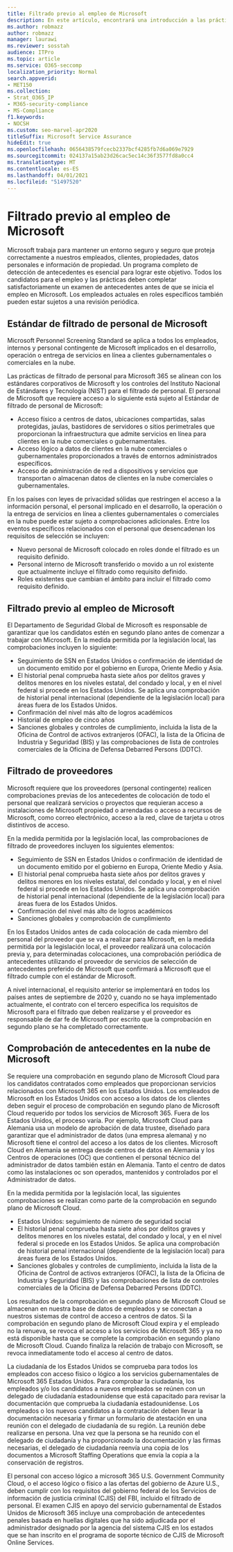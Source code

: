 ```yaml
---
title: Filtrado previo al empleo de Microsoft
description: En este artículo, encontrará una introducción a las prácticas de filtrado previo al empleo de Microsoft para Microsoft 365.
ms.author: robmazz
author: robmazz
manager: laurawi
ms.reviewer: sosstah
audience: ITPro
ms.topic: article
ms.service: O365-seccomp
localization_priority: Normal
search.appverid:
- MET150
ms.collection:
- Strat_O365_IP
- M365-security-compliance
- MS-Compliance
f1.keywords:
- NOCSH
ms.custom: seo-marvel-apr2020
titleSuffix: Microsoft Service Assurance
hideEdit: true
ms.openlocfilehash: 0656438579fcecb2337bcf4285fb7d6a069e7929
ms.sourcegitcommit: 024137a15ab23d26cac5ec14c36f3577fd8a0cc4
ms.translationtype: MT
ms.contentlocale: es-ES
ms.lasthandoff: 04/01/2021
ms.locfileid: "51497520"
---
```

# <a name="microsoft-pre-employment-screening"></a>Filtrado previo al empleo de Microsoft

Microsoft trabaja para mantener un entorno seguro y seguro que proteja correctamente a nuestros empleados, clientes, propiedades, datos personales e información de propiedad. Un programa completo de detección de antecedentes es esencial para lograr este objetivo. Todos los candidatos para el empleo y las prácticas deben completar satisfactoriamente un examen de antecedentes antes de que se inicia el empleo en Microsoft. Los empleados actuales en roles específicos también pueden estar sujetos a una revisión periódica.

## <a name="the-microsoft-personnel-screening-standard"></a>Estándar de filtrado de personal de Microsoft

Microsoft Personnel Screening Standard se aplica a todos los empleados, internos y personal contingente de Microsoft implicados en el desarrollo, operación o entrega de servicios en línea a clientes gubernamentales o comerciales en la nube.

Las prácticas de filtrado de personal para Microsoft 365 se alinean con los estándares corporativos de Microsoft y los controles del Instituto Nacional de Estándares y Tecnología (NIST) para el filtrado de personal. El personal de Microsoft que requiere acceso a lo siguiente está sujeto al Estándar de filtrado de personal de Microsoft:

- Acceso físico a centros de datos, ubicaciones compartidas, salas protegidas, jaulas, bastidores de servidores o sitios perimetrales que proporcionan la infraestructura que admite servicios en línea para clientes en la nube comerciales o gubernamentales.
- Acceso lógico a datos de clientes en la nube comerciales o gubernamentales proporcionados a través de entornos administrados específicos.
- Acceso de administración de red a dispositivos y servicios que transportan o almacenan datos de clientes en la nube comerciales o gubernamentales.

En los países con leyes de privacidad sólidas que restringen el acceso a la información personal, el personal implicado en el desarrollo, la operación o la entrega de servicios en línea a clientes gubernamentales o comerciales en la nube puede estar sujeto a comprobaciones adicionales. Entre los eventos específicos relacionados con el personal que desencadenan los requisitos de selección se incluyen:

- Nuevo personal de Microsoft colocado en roles donde el filtrado es un requisito definido.
- Personal interno de Microsoft transferido o movido a un rol existente que actualmente incluye el filtrado como requisito definido.
- Roles existentes que cambian el ámbito para incluir el filtrado como requisito definido.

## <a name="microsoft-pre-employment-screening"></a>Filtrado previo al empleo de Microsoft

El Departamento de Seguridad Global de Microsoft es responsable de garantizar que los candidatos estén en segundo plano antes de comenzar a trabajar con Microsoft.
En la medida permitida por la legislación local, las comprobaciones incluyen lo siguiente:

- Seguimiento de SSN en Estados Unidos o confirmación de identidad de un documento emitido por el gobierno en Europa, Oriente Medio y Asia.
- El historial penal comprueba hasta siete años por delitos graves y delitos menores en los niveles estatal, del condado y local, y en el nivel federal si procede en los Estados Unidos. Se aplica una comprobación de historial penal internacional (dependiente de la legislación local) para áreas fuera de los Estados Unidos.
- Confirmación del nivel más alto de logros académicos
- Historial de empleo de cinco años
- Sanciones globales y controles de cumplimiento, incluida la lista de la Oficina de Control de activos extranjeros (OFAC), la lista de la Oficina de Industria y Seguridad (BIS) y las comprobaciones de lista de controles comerciales de la Oficina de Defensa Debarred Persons (DDTC).

## <a name="supplier-screening"></a>Filtrado de proveedores

Microsoft requiere que los proveedores (personal contingente) realicen comprobaciones previas de los antecedentes de colocación de todo el personal que realizará servicios o proyectos que requieran acceso a instalaciones de Microsoft propiedad o arrendadas o acceso a recursos de Microsoft, como correo electrónico, acceso a la red, clave de tarjeta u otros distintivos de acceso.

En la medida permitida por la legislación local, las comprobaciones de filtrado de proveedores incluyen los siguientes elementos:

- Seguimiento de SSN en Estados Unidos o confirmación de identidad de un documento emitido por el gobierno en Europa, Oriente Medio y Asia.
- El historial penal comprueba hasta siete años por delitos graves y delitos menores en los niveles estatal, del condado y local, y en el nivel federal si procede en los Estados Unidos. Se aplica una comprobación de historial penal internacional (dependiente de la legislación local) para áreas fuera de los Estados Unidos.
- Confirmación del nivel más alto de logros académicos
- Sanciones globales y comprobación de cumplimiento

En los Estados Unidos antes de cada colocación de cada miembro del personal del proveedor que se va a realizar para Microsoft, en la medida permitida por la legislación local, el proveedor realizará una colocación previa y, para determinadas colocaciones, una comprobación periódica de antecedentes utilizando el proveedor de servicios de selección de antecedentes preferido de Microsoft que confirmará a Microsoft que el filtrado cumple con el estándar de Microsoft. 

A nivel internacional, el requisito anterior se implementará en todos los países antes de septiembre de 2020 y, cuando no se haya implementado actualmente, el contrato con el tercero especifica los requisitos de Microsoft para el filtrado que deben realizarse y el proveedor es responsable de dar fe de Microsoft por escrito que la comprobación en segundo plano se ha completado correctamente.

## <a name="microsoft-cloud-background-check"></a>Comprobación de antecedentes en la nube de Microsoft

Se requiere una comprobación en segundo plano de Microsoft Cloud para los candidatos contratados como empleados que proporcionan servicios relacionados con Microsoft 365 en los Estados Unidos. Los empleados de Microsoft en los Estados Unidos con acceso a los datos de los clientes deben seguir el proceso de comprobación en segundo plano de Microsoft Cloud requerido por todos los servicios de Microsoft 365. Fuera de los Estados Unidos, el proceso varía. Por ejemplo, Microsoft Cloud para Alemania usa un modelo de aprobación de data trustee, diseñado para garantizar que el administrador de datos (una empresa alemana) y no Microsoft tiene el control del acceso a los datos de los clientes. Microsoft Cloud en Alemania se entrega desde centros de datos en Alemania y los Centros de operaciones (OC) que contienen el personal técnico del administrador de datos también están en Alemania. Tanto el centro de datos como las instalaciones oc son operados, mantenidos y controlados por el Administrador de datos.

En la medida permitida por la legislación local, las siguientes comprobaciones se realizan como parte de la comprobación en segundo plano de Microsoft Cloud.

- Estados Unidos: seguimiento de número de seguridad social
- El historial penal comprueba hasta siete años por delitos graves y delitos menores en los niveles estatal, del condado y local, y en el nivel federal si procede en los Estados Unidos. Se aplica una comprobación de historial penal internacional (dependiente de la legislación local) para áreas fuera de los Estados Unidos.
- Sanciones globales y controles de cumplimiento, incluida la lista de la Oficina de Control de activos extranjeros (OFAC), la lista de la Oficina de Industria y Seguridad (BIS) y las comprobaciones de lista de controles comerciales de la Oficina de Defensa Debarred Persons (DDTC).

Los resultados de la comprobación en segundo plano de Microsoft Cloud se almacenan en nuestra base de datos de empleados y se conectan a nuestros sistemas de control de acceso a centros de datos. Si la comprobación en segundo plano de Microsoft Cloud expira y el empleado no la renueva, se revoca el acceso a los servicios de Microsoft 365 y ya no está disponible hasta que se complete la comprobación en segundo plano de Microsoft Cloud. Cuando finaliza la relación de trabajo con Microsoft, se revoca inmediatamente todo el acceso al centro de datos.

La ciudadanía de los Estados Unidos se comprueba para todos los empleados con acceso físico o lógico a los servicios gubernamentales de Microsoft 365 Estados Unidos. Para comprobar la ciudadanía, los empleados y/o los candidatos a nuevos empleados se reúnen con un delegado de ciudadanía estadounidense que está capacitado para revisar la documentación que comprueba la ciudadanía estadounidense. Los empleados o los nuevos candidatos a la contratación deben llevar la documentación necesaria y firmar un formulario de atestación en una reunión con el delegado de ciudadanía de su región. La reunión debe realizarse en persona. Una vez que la persona se ha reunido con el delegado de ciudadanía y ha proporcionado la documentación y las firmas necesarias, el delegado de ciudadanía reenvía una copia de los documentos a Microsoft Staffing Operations que envía la copia a la conservación de registros.

El personal con acceso lógico a microsoft 365 U.S. Government Community Cloud, o el acceso lógico o físico a las ofertas [](https://www.fbi.gov/services/cjis) del gobierno de Azure U.S., deben cumplir con los requisitos del gobierno federal de los Servicios de información de justicia criminal (CJIS) del FBI, incluido el filtrado de personal. El examen CJIS en apoyo del servicio gubernamental de Estados Unidos de Microsoft 365 incluye una comprobación de [](https://blogs.office.com/2013/10/23/california-and-microsoft-sign-cjis-security-policy-agreement/) antecedentes penales basada en huellas digitales que ha sido adjudicada por el administrador designado por la agencia del sistema CJIS en los estados que se han inscrito en el programa de soporte técnico de CJIS de Microsoft Online Services.

